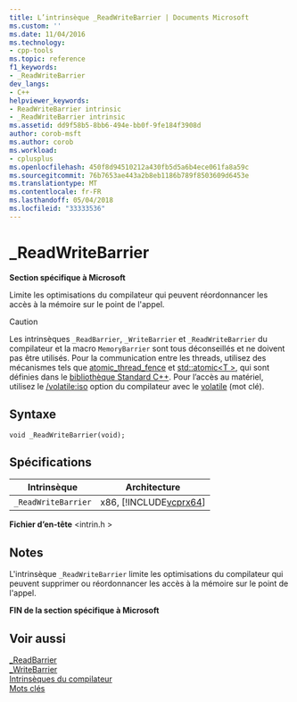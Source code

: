 ```yaml
---
title: L’intrinsèque _ReadWriteBarrier | Documents Microsoft
ms.custom: ''
ms.date: 11/04/2016
ms.technology:
- cpp-tools
ms.topic: reference
f1_keywords:
- _ReadWriteBarrier
dev_langs:
- C++
helpviewer_keywords:
- ReadWriteBarrier intrinsic
- _ReadWriteBarrier intrinsic
ms.assetid: dd9f58b5-8bb6-494e-bb0f-9fe184f3908d
author: corob-msft
ms.author: corob
ms.workload:
- cplusplus
ms.openlocfilehash: 450f8d94510212a430fb5d5a6b4ece061fa8a59c
ms.sourcegitcommit: 76b7653ae443a2b8eb1186b789f8503609d6453e
ms.translationtype: MT
ms.contentlocale: fr-FR
ms.lasthandoff: 05/04/2018
ms.locfileid: "33333536"
---
```

# <a name="readwritebarrier"></a>_ReadWriteBarrier
**Section spécifique à Microsoft**  
  
 Limite les optimisations du compilateur qui peuvent réordonnancer les accès à la mémoire sur le point de l'appel.  
  
> [!CAUTION]
>  Les intrinsèques `_ReadBarrier`, `_WriteBarrier` et `_ReadWriteBarrier` du compilateur et la macro `MemoryBarrier` sont tous déconseillés et ne doivent pas être utilisés. Pour la communication entre les threads, utilisez des mécanismes tels que [atomic_thread_fence](../standard-library/atomic-functions.md#atomic_thread_fence) et [std::atomic\<T >](../standard-library/atomic.md), qui sont définies dans le [bibliothèque Standard C++](../standard-library/cpp-standard-library-reference.md). Pour l’accès au matériel, utilisez le [/volatile:iso](../build/reference/volatile-volatile-keyword-interpretation.md) option du compilateur avec le [volatile](../cpp/volatile-cpp.md) (mot clé).  
  
## <a name="syntax"></a>Syntaxe  
  
```  
void _ReadWriteBarrier(void);  
```  
  
## <a name="requirements"></a>Spécifications  
  
|Intrinsèque|Architecture|  
|---------------|------------------|  
|`_ReadWriteBarrier`|x86, [!INCLUDE[vcprx64](../assembler/inline/includes/vcprx64_md.md)]|  
  
 **Fichier d’en-tête** \<intrin.h >  
  
## <a name="remarks"></a>Notes  
 L'intrinsèque `_ReadWriteBarrier` limite les optimisations du compilateur qui peuvent supprimer ou réordonnancer les accès à la mémoire sur le point de l'appel.  
  
**FIN de la section spécifique à Microsoft**  
  
## <a name="see-also"></a>Voir aussi  
 [_ReadBarrier](../intrinsics/readbarrier.md)   
 [_WriteBarrier](../intrinsics/writebarrier.md)   
 [Intrinsèques du compilateur](../intrinsics/compiler-intrinsics.md)   
 [Mots clés](../cpp/keywords-cpp.md)